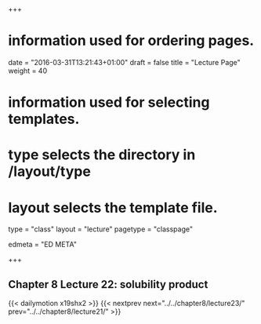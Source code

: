 +++
# information used for ordering pages.
date = "2016-03-31T13:21:43+01:00"
draft = false
title = "Lecture Page"
weight = 40

# information used for selecting templates.
# type selects the directory in /layout/type
# layout selects the template file.

type   = "class"
layout = "lecture"
pagetype = "classpage"





edmeta = "ED META"

+++
## Chapter 8 Lecture 22: solubility product
{{< dailymotion x19shx2 >}}
{{< nextprev next="../../chapter8/lecture23/"     prev="../../chapter8/lecture21/"  >}}


